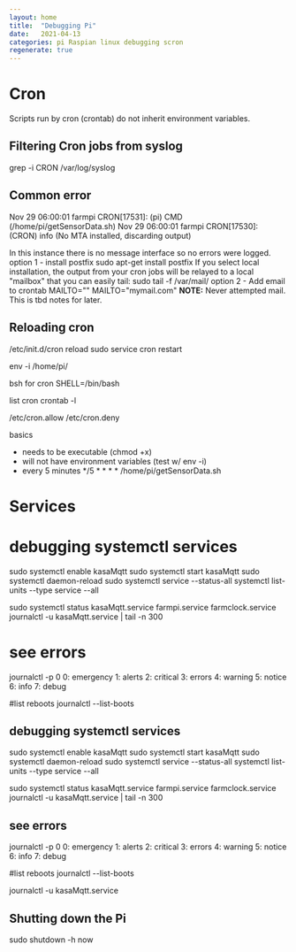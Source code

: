```yaml
---
layout: home
title:  "Debugging Pi"
date:   2021-04-13
categories: pi Raspian linux debugging scron
regenerate: true
---
```

# Cron 
Scripts run by cron (crontab) do not inherit environment variables.

## Filtering Cron jobs from syslog
grep -i CRON /var/log/syslog

## Common error
Nov 29 06:00:01 farmpi CRON[17531]: (pi) CMD (/home/pi/getSensorData.sh)
Nov 29 06:00:01 farmpi CRON[17530]: (CRON) info (No MTA installed, discarding output)

In this instance there is no message interface so no errors were logged.
option 1 - install postfix
    sudo apt-get install postfix
    If you select local installation, the output from your cron jobs will be relayed to a local "mailbox" that you can easily tail:
    sudo tail -f /var/mail/<cron user>
option 2 - Add email to crontab
    MAILTO=""
    MAILTO="mymail.com"
   **NOTE:**  Never attempted mail.  This is tbd notes for later.

## Reloading cron
/etc/init.d/cron reload
sudo service cron restart 

env -i /home/pi/<yourScriptName>

bsh for cron
SHELL=/bin/bash

list cron
crontab -l

/etc/cron.allow
/etc/cron.deny

basics
- needs to be executable (chmod +x)
- will not have environment variables (test w/ env -i)
- every 5 minutes
    */5 * * * * /home/pi/getSensorData.sh

# Services
# debugging systemctl services
sudo systemctl enable kasaMqtt
sudo systemctl start kasaMqtt
sudo systemctl daemon-reload
sudo systemctl service --status-all
systemctl list-units --type service --all

sudo systemctl status kasaMqtt.service
        farmpi.service
        farmclock.service
journalctl -u kasaMqtt.service | tail -n 300


# see errors
journalctl -p 0
0: emergency
1: alerts
2: critical
3: errors
4: warning
5: notice
6: info
7: debug

#list reboots
journalctl --list-boots
## debugging systemctl services
sudo systemctl enable kasaMqtt sudo systemctl start kasaMqtt sudo systemctl daemon-reload sudo systemctl service --status-all systemctl list-units --type service --all

sudo systemctl status kasaMqtt.service farmpi.service farmclock.service journalctl -u kasaMqtt.service | tail -n 300

## see errors
journalctl -p 0 0: emergency 1: alerts 2: critical 3: errors 4: warning 5: notice 6: info 7: debug

#list reboots journalctl --list-boots

journalctl -u kasaMqtt.service

## Shutting down the Pi
sudo shutdown -h now
